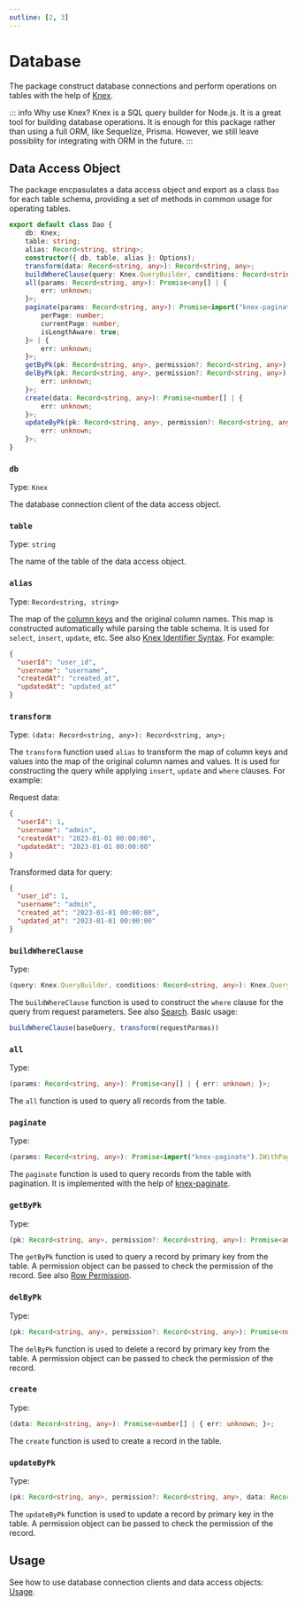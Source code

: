 ```yaml
---
outline: [2, 3]
---
```


# Database

The package construct database connections and perform operations on tables with the help of [Knex](https://knexjs.org/). 

::: info Why use Knex?
Knex is a SQL query builder for Node.js. It is a great tool for building database operations. It is enough for this package rather than using a full ORM, like Sequelize, Prisma. However, we still leave possiblity for integrating with ORM in the future.
:::

## Data Access Object

The package encpasulates a data access object and export as a class `Dao` for each table schema, providing a set of methods in common usage for operating tables.

```TypeScript
export default class Dao {
    db: Knex;
    table: string;
    alias: Record<string, string>;
    constructor({ db, table, alias }: Options);
    transform(data: Record<string, any>): Record<string, any>;
    buildWhereClause(query: Knex.QueryBuilder, conditions: Record<string, any>): Knex.QueryBuilder<any, any>;
    all(params: Record<string, any>): Promise<any[] | {
        err: unknown;
    }>;
    paginate(params: Record<string, any>): Promise<import("knex-paginate").IWithPagination<{}, {
        perPage: number;
        currentPage: number;
        isLengthAware: true;
    }> | {
        err: unknown;
    }>;
    getByPk(pk: Record<string, any>, permission?: Record<string, any>): Promise<any>;
    delByPk(pk: Record<string, any>, permission?: Record<string, any>): Promise<number | {
        err: unknown;
    }>;
    create(data: Record<string, any>): Promise<number[] | {
        err: unknown;
    }>;
    updateByPk(pk: Record<string, any>, permission?: Record<string, any>, data: Record<string, any>): Promise<number | {
        err: unknown;
    }>;
}
```

### `db` 

Type: `Knex`

The database connection client of the data access object.

### `table`

Type: `string`

The name of the table of the data access object.

### `alias`

Type: `Record<string, string>`

The map of the [column keys](/guide/restful-api.html#column-keys) and the original column names. This map is constructed automatically while parsing the table schema. It is used for `select`, `insert`, `update`, etc. See also [Knex Identifier Syntax](https://knexjs.org/guide/query-builder.html#identifier-syntax). For example: 

```json
{
  "userId": "user_id",
  "username": "username",
  "createdAt": "created_at",
  "updatedAt": "updated_at"
}
```

### `transform`

Type: `(data: Record<string, any>): Record<string, any>;`

The `transform` function used `alias` to transform the map of column keys and values into the map of the original column names and values. It is used for constructing the query while applying `insert`, `update` and `where` clauses. For example:

Request data:

```json
{
  "userId": 1,
  "username": "admin",
  "createdAt": "2023-01-01 00:00:00",
  "updatedAt": "2023-01-01 00:00:00"
}
```

Transformed data for query:

```json
{
  "user_id": 1,
  "username": "admin",
  "created_at": "2023-01-01 00:00:00",
  "updated_at": "2023-01-01 00:00:00"
}
```

### `buildWhereClause`

Type: 

```TypeScript
(query: Knex.QueryBuilder, conditions: Record<string, any>): Knex.QueryBuilder<any, any>;
```

The `buildWhereClause` function is used to construct the `where` clause for the query from request parameters. See also [Search](/guide/restful-api.html#search). Basic usage:

```TypeScript
buildWhereClause(baseQuery, transform(requestParmas))
```

### `all`

Type:

```TypeScript
(params: Record<string, any>): Promise<any[] | { err: unknown; }>;
```

The `all` function is used to query all records from the table.

### `paginate`

Type:

```TypeScript
(params: Record<string, any>): Promise<import("knex-paginate").IWithPagination<{}, { perPage: number; currentPage: number; isLengthAware: true; }> | { err: unknown; }>;
```

The `paginate` function is used to query records from the table with pagination. It is implemented with the help of [knex-paginate](https://github.com/felixmosh/knex-paginate).

### `getByPk`

Type:

```TypeScript
(pk: Record<string, any>, permission?: Record<string, any>): Promise<any>;
```

The `getByPk` function is used to query a record by primary key from the table. A permission object can be passed to check the permission of the record. See also [Row Permission](/guide/server-options.html#row-permission).

### `delByPk`

Type:

```TypeScript
(pk: Record<string, any>, permission?: Record<string, any>): Promise<number | { err: unknown; }>;
```

The `delByPk` function is used to delete a record by primary key from the table. A permission object can be passed to check the permission of the record.

### `create`

Type:

```TypeScript
(data: Record<string, any>): Promise<number[] | { err: unknown; }>;
```

The `create` function is used to create a record in the table.


### `updateByPk`

Type:

```TypeScript
(pk: Record<string, any>, permission?: Record<string, any>, data: Record<string, any>): Promise<number | { err: unknown; }>;
```

The `updateByPk` function is used to update a record by primary key in the table. A permission object can be passed to check the permission of the record.

## Usage

See how to use database connection clients and data access objects: [Usage](/guide/integrate-with-koa).